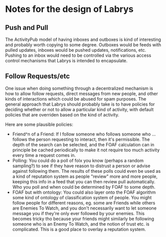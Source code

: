# Notes for the design of Labrys

## Push and Pull

The ActivityPub model of having inboxes and outboxes is kind of interesting and probably worth copying to some degree. Outboxes would be feeds with pulled updates, inboxes would be pushed updates, notifications, etc. Pushing to an inbox would need to be controlled via the various access control mechanisms that Labrys is intended to encapsulate.

## Follow Requests/etc

One issue when doing something through a decentralized mechanism is how to allow follow requests, direct messages from new people, and other kinds of interactions which could be abused for spam purposes. The general approach that Labrys should probably take is to have policies for deciding whether or not to allow a particular kind of activity, with default policies that are overriden based on the kind of activity.

Here are some plausible policies:

- Friend^n of a Friend: If I follow someone who follows someone who ... follows the person requesting to interact, then it's permissible. The depth of the search can be selected, and the FOAF calculation can in principle be cached periodically to make it not require too much activity every time a request comes in.
- Polling: You could do a poll of folx you know (perhaps a random sampling?) to see if they have reason to distrust a person or advise against following them. The results of these polls could even be used as a kind of reputation system as people "review" more and more people, keeping this info in a feed that you can then review pull automatically. Who you poll and when could be determined by FOAF to some depth.
- FOAF but with ontology: You could also layer onto the FOAF algorithm some kind of ontology of classification system of people. You might follow people for different reasons, eg. some are Friends while others are Enemies To Watch, and you don't necessarily want to let someone message you if they're only ever followed by your enemies. This becomes tricky tho because your friends might similarly be following someone who is an Enemy To Watch, and the notion of trust etc. is complicated. This is a good place to overlay a reputation system.
